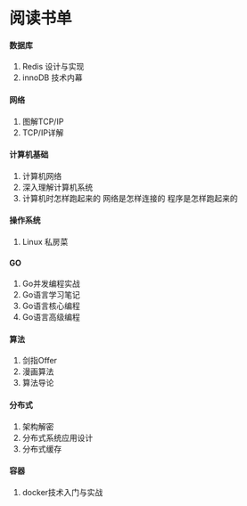 # 阅读书单

#### 数据库
1. Redis 设计与实现
2. innoDB 技术内幕

#### 网络
1. 图解TCP/IP
2. TCP/IP详解


#### 计算机基础
1. 计算机网络
2. 深入理解计算机系统
3. 计算机时怎样跑起来的 网络是怎样连接的 程序是怎样跑起来的

#### 操作系统
1. Linux 私房菜

#### GO
1. Go并发编程实战
2. Go语言学习笔记
3. Go语言核心编程
4. Go语言高级编程

#### 算法
1. 剑指Offer
2. 漫画算法
3. 算法导论

#### 分布式
1. 架构解密
2. 分布式系统应用设计
3. 分布式缓存

#### 容器
1. docker技术入门与实战
